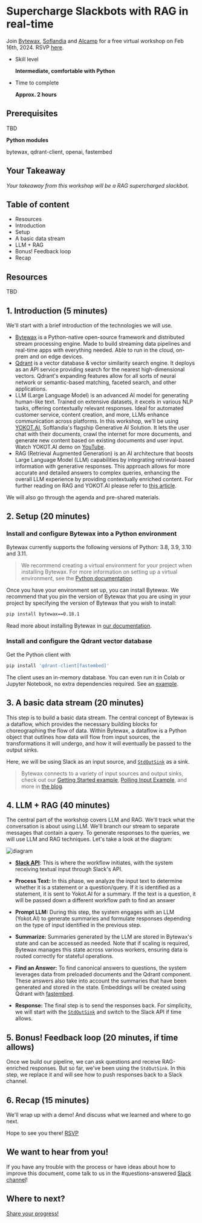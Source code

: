 # Supercharge Slackbots with RAG in real-time

Join [Bytewax](https://bytewax.io), [Soflandia](https://softlandia.fi) and [AIcamp](https://aicamp.ai) for a free virtual workshop on Feb 16th, 2024.
RSVP [here](https://www.aicamp.ai/event/eventdetails/W2024021609).

- Skill level
    
    **Intermediate, comfortable with Python**
    
- Time to complete
    
    **Approx. 2 hours**
    

## ****Prerequisites****

TBD

**Python modules**

bytewax, qdrant-client, openai, fastembed

## Your Takeaway

*Your takeaway from this workshop will be a RAG supercharged slackbot.*

## Table of content

- Resources
- Introduction
- Setup
- A basic data stream
- LLM + RAG
- Bonus! Feedback loop
- Recap

## Resources

TBD

## 1. Introduction (5 minutes)

We'll start with a brief introduction of the technologies we will use.

* [Bytewax](https://github.com/bytewax/bytewax) is a Python-native open-source framework and distributed stream processing engine. Made to build streaming data pipelines and real-time apps with everything needed. Able to run in the cloud, on-prem and on edge devices.
* [Qdrant](https://github.com/qdrant/qdrant) is a vector database & vector similarity search engine. It deploys as an API service providing search for the nearest high-dimensional vectors. Qdrant's expanding features allow for all sorts of neural network or semantic-based matching, faceted search, and other applications.
* LLM (Large Language Model) is an advanced AI model for generating human-like text. Trained on extensive datasets, it excels in various NLP tasks, offering contextually relevant responses. Ideal for automated customer service, content creation, and more, LLMs enhance communication across platforms. In this workshop, we'll be using [YOKOT.AI](https://yokot.ai/), Softlandia's flagship Generative AI Solution. It lets the user chat with their documents, crawl the internet for more documents, and generate new content based on existing documents and user input. Watch YOKOT.AI demo on [YouTube](https://www.youtube.com/watch?v=iovG0-9RL1E).
* RAG (Retrieval Augmented Generation) is an AI architecture that boosts Large Language Model (LLM) capabilities by integrating retrieval-based information with generative responses. This approach allows for more accurate and detailed answers to complex queries, enhancing the overall LLM experience by providing contextually enriched content. For further reading on RAG and YOKOT.AI please refer to [this article](https://softlandia.fi/en/blog/microsoft-365-copilot-grok-chatgpt-and-yokot-ai-a-look-into-rags).

We will also go through the agenda and pre-shared materials.

## 2. Setup (20 minutes)

### Install and configure Bytewax into a Python environment
Bytewax currently supports the following versions of Python: 3.8, 3.9, 3.10 and 3.11. 

> We recommend creating a virtual environment for your project when installing Bytewax. For more information on setting up a virtual environment, see the [Python documentation](https://docs.python.org/3.11/tutorial/venv.html).

Once you have your environment set up, you can install Bytewax. We recommend that you pin the version of Bytewax that you are using in your project by specifying the version of Bytewax that you wish to install:

```bash
pip install bytewax==0.18.1
```

Read more about installing Bytewax in [our documentation](https://bytewax.io/docs/getting-started/installation).

### Install and configure the Qdrant vector database
Get the Python client with

```bash
pip install 'qdrant-client[fastembed]'
```

The client uses an in-memory database. You can even run it in Colab or Jupyter Notebook, no extra dependencies required. See an [example](https://colab.research.google.com/drive/1Bz8RSVHwnNDaNtDwotfPj0w7AYzsdXZ-?usp=sharing).

## 3. A basic data stream (20 minutes)
This step is to build a basic data stream. The central concept of Bytewax is a dataflow, which provides the necessary building blocks for choreographing the flow of data. Within Bytewax, a dataflow is a Python object that outlines how data will flow from input sources, the transformations it will undergo, and how it will eventually be passed to the output sinks.

Here, we will be using Slack as an input source, and [`StdOutSink`](https://bytewax.io/apidocs/bytewax.connectors/stdio#bytewax.connectors.stdio.StdOutSink) as a sink.

> Bytewax connects to a variety of input sources and output sinks, check out our [Getting Started example](https://bytewax.io/docs/getting-started/simple-example), [Polling Input Example](https://bytewax.io/docs/getting-started/polling-input-example), and more in [the blog](https://bytewax.io/blog).

## 4. LLM + RAG (40 minutes)
The central part of the workshop covers LLM and RAG. We'll track what the conversation is about using LLM. We'll branch our stream to separate messages that contain a query. To generate responses to the queries, we will use LLM and RAG techniques. Let's take a look at the diagram: 

![diagram](https://github.com/bytewax/workshop-supercharged-slackbots/assets/8543707/e2e3afa7-b15a-4bff-b79c-cffb528d3e01)

* **[Slack API](https://api.slack.com/)**: This is where the workflow initiates, with the system receiving textual input through Slack's API.

* **Process Text:** In this phase, we analyze the input text to determine whether it is a statement or a question/query. If it is identified as a statement, it is sent to Yokot.AI for a summary. If the text is a question, it will be passed down a different workflow path to find an answer

* **Prompt LLM:** During this step, the system engages with an LLM (Yokot.AI) to generate summaries and formulate responses depending on the type of input identified in the previous step.

* **Summarize:** Summaries generated by the LLM are stored in Bytewax's state and can be accessed as needed. Note that if scaling is required, Bytewax manages this state across various workers, ensuring data is routed correctly for stateful operations.

* **Find an Answer:** To find canonical answers to questions, the system leverages data from preloaded documents and the Qdrant component. These answers also take into account the summaries that have been generated and stored in the state. Embeddings will be created using Qdrant with [fastembed](https://qdrant.github.io/fastembed/Getting%20Started/).

* **Response:** The final step is to send the responses back. For simplicity, we will start with the [`StdOutSink`](https://bytewax.io/apidocs/bytewax.connectors/stdio#bytewax.connectors.stdio.StdOutSink) and switch to the Slack API if time allows.

## 5. Bonus! Feedback loop (20 minutes, if time allows)
Once we build our pipeline, we can ask questions and receive RAG-enriched responses. But so far, we've been using the `StdOutSink`. In this step, we replace it and will see how to push responses back to a Slack channel.

## 6. Recap (15 minutes)
We'll wrap up with a demo! And discuss what we learned and where to go next.

Hope to see you there!
[RSVP](https://www.aicamp.ai/event/eventdetails/W2024021609)

## We want to hear from you!

If you have any trouble with the process or have ideas about how to improve this document, come talk to us in the #questions-answered [Slack channel](https://join.slack.com/t/bytewaxcommunity/shared_invite/zt-1lhq9bxbr-T3CXxR_9RIUGb4qcBK26Qw)!

## Where to next?

[Share your progress!](https://twitter.com/intent/tweet?text=I%27m%20mastering%20RAG%20apps%20with%20%40bytewax!%20&url=https://bytewax.io/tutorials/&hashtags=Bytewax,Tutorials)
